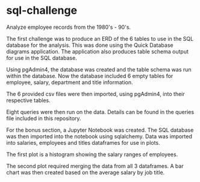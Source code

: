 # sql-challenge

Analyze employee records from the 1980's - 90's.

The first challenge was to produce an ERD of the 6 tables to use in the SQL database for the analysis.
This was done using the Quick Database diagrams application. The application also produces table schema output
for use in the SQL database.

Using pgAdmin4, the database was created and the table schema was run within the database.  Now the database
included 6 empty tables for employee, salary, department and title information.

The 6 provided csv files were then imported, using pgAdmin4, into their respective tables.

Eight queries were then run on the data.  Details can be found in the queries file included in this repository.

For the bonus section, a Jupyter Notebook was created.  The SQL database was then imported into the notebook
using sqlalchemy.  Data was imported into salaries, employees and titles dataframes for use in plots.

The first plot is a histogram showing the salary ranges of employees.

The second plot required merging the data from all 3 dataframes.  A bar chart was then created based on the
average salary by job title.
 